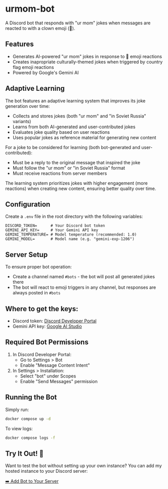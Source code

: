 # urmom-bot

A Discord bot that responds with "ur mom" jokes when messages are reacted to with a clown emoji (🤡).

## Features
- Generates AI-powered "ur mom" jokes in response to 🤡 emoji reactions
- Creates inapropriate culturally-themed jokes when triggered by country flag emoji reactions
- Powered by Google's Gemini AI

## Adaptive Learning
The bot features an adaptive learning system that improves its joke generation over time:

- Collects and stores jokes (both "ur mom" and "in Soviet Russia" variants)
- Learns from both AI-generated and user-contributed jokes
- Evaluates joke quality based on user reactions
- Uses popular jokes as reference material for generating new content

For a joke to be considered for learning (both bot-generated and user-contributed):
- Must be a reply to the original message that inspired the joke
- Must follow the "ur mom" or "in Soviet Russia" format
- Must receive reactions from server members

The learning system prioritizes jokes with higher engagement (more reactions) when creating new content, ensuring better quality over time.

## Configuration

Create a `.env` file in the root directory with the following variables:

```env
DISCORD_TOKEN=      # Your Discord bot token
GEMINI_API_KEY=     # Your Gemini API key
GEMINI_TEMPERATURE= # Model temperature (recommended: 1.0)
GEMINI_MODEL=       # Model name (e.g. "gemini-exp-1206")
```

## Server Setup
To ensure proper bot operation:
- Create a channel named `#bots` - the bot will post all generated jokes there
- The bot will react to emoji triggers in any channel, but responses are always posted in `#bots`

## Where to get the keys:
- Discord token: [Discord Developer Portal](https://discord.com/developers/applications)
- Gemini API key: [Google AI Studio](https://aistudio.google.com)

## Required Bot Permissions
1. In Discord Developer Portal:
   - Go to Settings > Bot
   - Enable "Message Content Intent"
2. In Settings > Installation:
   - Select "bot" under Scopes
   - Enable "Send Messages" permission

## Running the Bot

Simply run:
```bash
docker compose up -d
```

To view logs:
```bash
docker compose logs -f
```

## Try It Out! 🤖
Want to test the bot without setting up your own instance? You can add my hosted instance to your Discord server:

[➡️ Add Bot to Your Server](https://discord.com/oauth2/authorize?client_id=1333878858138652682)